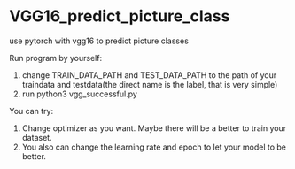 # VGG16_predict_picture_class
use pytorch with vgg16 to predict picture classes

Run program by yourself:
1. change TRAIN_DATA_PATH and TEST_DATA_PATH to the path of your traindata and testdata(the direct name is the label, that is very simple)
2. run python3 vgg_successful.py

You can try:
1. Change optimizer as you want. Maybe there will be a better to train your dataset.
2. You also can change the learning rate and epoch to let your model to be better.
